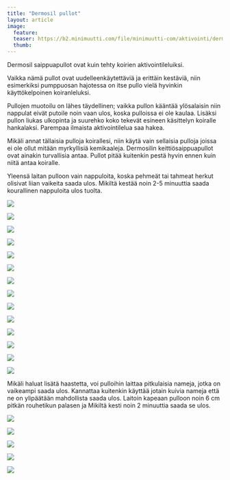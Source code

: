 ```yaml
---
title: "Dermosil pullot"
layout: article
image:
  feature:
  teaser: https://b2.minimuutti.com/file/minimuutti-com/aktivointi/dermosil-pullot/DSC50022-245px.jpg
  thumb:
---
```


Dermosil saippuapullot ovat kuin tehty koirien aktivointileluiksi.

Vaikka nämä pullot ovat uudelleenkäytettäviä ja erittäin kestäviä, niin esimerkiksi pumppuosan hajotessa on itse pullo vielä hyvinkin käyttökelpoinen koiranleluksi.

Pullojen muotoilu on lähes täydellinen; vaikka pullon kääntää ylösalaisin niin nappulat eivät putoile noin vaan ulos, koska pulloissa ei ole kaulaa. Lisäksi pullon liukas ulkopinta ja suurehko koko tekevät esineen käsittelyn koiralle hankalaksi. Parempaa ilmaista aktivointilelua saa hakea.

Mikäli annat tällaisia pulloja koirallesi, niin käytä vain sellaisia pulloja joissa ei ole ollut mitään myrkyllisiä kemikaaleja. Dermosilin keittiösaippuapullot ovat ainakin turvallisia antaa. Pullot pitää kuitenkin pestä hyvin ennen kuin niitä antaa koiralle.

Yleensä laitan pulloon vain nappuloita, koska pehmeät tai tahmeat herkut olisivat liian vaikeita saada ulos. Mikiltä kestää noin 2-5 minuuttia saada kourallinen nappuloita ulos tuolta.

![](https://b2.minimuutti.com/file/minimuutti-com/aktivointi/dermosil-pullot/DSC50023-800px.jpg)

![](https://b2.minimuutti.com/file/minimuutti-com/aktivointi/dermosil-pullot/DSC50029-800px.jpg)

![](https://b2.minimuutti.com/file/minimuutti-com/aktivointi/dermosil-pullot/DSC50064-800px.jpg)

![](https://b2.minimuutti.com/file/minimuutti-com/aktivointi/dermosil-pullot/DSC50092-800px.jpg)

![](https://b2.minimuutti.com/file/minimuutti-com/aktivointi/dermosil-pullot/DSC50188-800px.jpg)

![](https://b2.minimuutti.com/file/minimuutti-com/aktivointi/dermosil-pullot/DSC50313-800px.jpg)

![](https://b2.minimuutti.com/file/minimuutti-com/aktivointi/dermosil-pullot/DSC50388-800px.jpg)

![](https://b2.minimuutti.com/file/minimuutti-com/aktivointi/dermosil-pullot/DSC50345-800px.jpg)

![](https://b2.minimuutti.com/file/minimuutti-com/aktivointi/dermosil-pullot/DSC50022-800px.jpg)

![](https://b2.minimuutti.com/file/minimuutti-com/aktivointi/dermosil-pullot/DS05853-800px.jpg)

![](https://b2.minimuutti.com/file/minimuutti-com/aktivointi/dermosil-pullot/DS05890-800px.jpg)

![](https://b2.minimuutti.com/file/minimuutti-com/aktivointi/dermosil-pullot/DS05892-800px.jpg)

![](https://b2.minimuutti.com/file/minimuutti-com/aktivointi/dermosil-pullot/DS05962-800px.jpg)

![](https://b2.minimuutti.com/file/minimuutti-com/aktivointi/dermosil-pullot/DS05963-800px.jpg)

Mikäli haluat lisätä haastetta, voi pulloihin laittaa pitkulaisia nameja, jotka on vaikeampi saada ulos. Kannattaa kuitenkin käyttää jotain kuivia nameja että ne on ylipäätään mahdollista saada ulos. Laitoin kapeaan pulloon noin 6 cm pitkän rouhetikun palasen ja Mikiltä kesti noin 2 minuuttia saada se ulos.

![](https://b2.minimuutti.com/file/minimuutti-com/aktivointi/dermosil-pullot/DS16315-800px.jpg)

![](https://b2.minimuutti.com/file/minimuutti-com/aktivointi/dermosil-pullot/DS16280-800px.jpg)

![](https://b2.minimuutti.com/file/minimuutti-com/aktivointi/dermosil-pullot/DS16300-800px.jpg)

![](https://b2.minimuutti.com/file/minimuutti-com/aktivointi/dermosil-pullot/DS16319-800px.jpg)

![](https://b2.minimuutti.com/file/minimuutti-com/aktivointi/dermosil-pullot/DS16331-800px.jpg)
